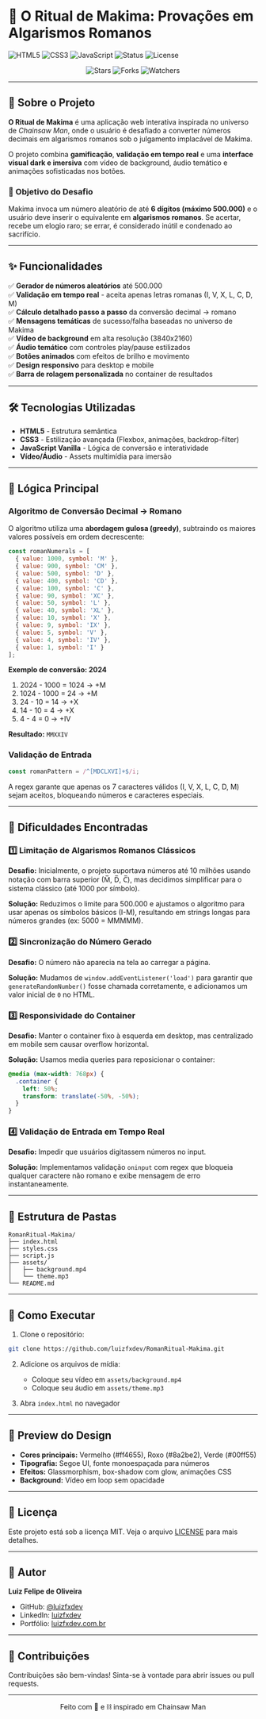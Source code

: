 # 🔗 O Ritual de Makima: Provações em Algarismos Romanos

![HTML5](https://img.shields.io/badge/HTML5-E34F26?style=for-the-badge&logo=html5&logoColor=white)
![CSS3](https://img.shields.io/badge/CSS3-1572B6?style=for-the-badge&logo=css3&logoColor=white)
![JavaScript](https://img.shields.io/badge/JavaScript-F7DF1E?style=for-the-badge&logo=javascript&logoColor=black)
![Status](https://img.shields.io/badge/Status-Concluído-success?style=for-the-badge)
![License](https://img.shields.io/badge/License-MIT-blue?style=for-the-badge)

<p align="center">
  <img src="https://img.shields.io/github/stars/luizfxdev/RomanRitual-Makima?style=social" alt="Stars">
  <img src="https://img.shields.io/github/forks/luizfxdev/RomanRitual-Makima?style=social" alt="Forks">
  <img src="https://img.shields.io/github/watchers/luizfxdev/RomanRitual-Makima?style=social" alt="Watchers">
</p>

---

## 📖 Sobre o Projeto

**O Ritual de Makima** é uma aplicação web interativa inspirada no universo de *Chainsaw Man*, onde o usuário é desafiado a converter números decimais em algarismos romanos sob o julgamento implacável de Makima. 

O projeto combina **gamificação**, **validação em tempo real** e uma **interface visual dark e imersiva** com vídeo de background, áudio temático e animações sofisticadas nos botões.

### 🎯 Objetivo do Desafio

Makima invoca um número aleatório de até **6 dígitos (máximo 500.000)** e o usuário deve inserir o equivalente em **algarismos romanos**. Se acertar, recebe um elogio raro; se errar, é considerado inútil e condenado ao sacrifício.

---

## ✨ Funcionalidades

✅ **Gerador de números aleatórios** até 500.000  
✅ **Validação em tempo real** - aceita apenas letras romanas (I, V, X, L, C, D, M)  
✅ **Cálculo detalhado passo a passo** da conversão decimal → romano  
✅ **Mensagens temáticas** de sucesso/falha baseadas no universo de Makima  
✅ **Vídeo de background** em alta resolução (3840x2160)  
✅ **Áudio temático** com controles play/pause estilizados  
✅ **Botões animados** com efeitos de brilho e movimento  
✅ **Design responsivo** para desktop e mobile  
✅ **Barra de rolagem personalizada** no container de resultados  

---

## 🛠️ Tecnologias Utilizadas

- **HTML5** - Estrutura semântica
- **CSS3** - Estilização avançada (Flexbox, animações, backdrop-filter)
- **JavaScript Vanilla** - Lógica de conversão e interatividade
- **Vídeo/Áudio** - Assets multimídia para imersão

---

## 🧮 Lógica Principal

### Algoritmo de Conversão Decimal → Romano

O algoritmo utiliza uma **abordagem gulosa (greedy)**, subtraindo os maiores valores possíveis em ordem decrescente:

```javascript
const romanNumerals = [
  { value: 1000, symbol: 'M' },
  { value: 900, symbol: 'CM' },
  { value: 500, symbol: 'D' },
  { value: 400, symbol: 'CD' },
  { value: 100, symbol: 'C' },
  { value: 90, symbol: 'XC' },
  { value: 50, symbol: 'L' },
  { value: 40, symbol: 'XL' },
  { value: 10, symbol: 'X' },
  { value: 9, symbol: 'IX' },
  { value: 5, symbol: 'V' },
  { value: 4, symbol: 'IV' },
  { value: 1, symbol: 'I' }
];
```

**Exemplo de conversão: 2024**

1. 2024 - 1000 = 1024 → +M
2. 1024 - 1000 = 24 → +M
3. 24 - 10 = 14 → +X
4. 14 - 10 = 4 → +X
5. 4 - 4 = 0 → +IV

**Resultado:** `MMXXIV`

### Validação de Entrada

```javascript
const romanPattern = /^[MDCLXVI]+$/i;
```

A regex garante que apenas os 7 caracteres válidos (I, V, X, L, C, D, M) sejam aceitos, bloqueando números e caracteres especiais.

---

## 🚧 Dificuldades Encontradas

### 1️⃣ **Limitação de Algarismos Romanos Clássicos**

**Desafio:** Inicialmente, o projeto suportava números até 10 milhões usando notação com barra superior (M̅, D̅, C̅), mas decidimos simplificar para o sistema clássico (até 1000 por símbolo).

**Solução:** Reduzimos o limite para 500.000 e ajustamos o algoritmo para usar apenas os símbolos básicos (I-M), resultando em strings longas para números grandes (ex: 5000 = MMMMM).

### 2️⃣ **Sincronização do Número Gerado**

**Desafio:** O número não aparecia na tela ao carregar a página.

**Solução:** Mudamos de `window.addEventListener('load')` para garantir que `generateRandomNumber()` fosse chamada corretamente, e adicionamos um valor inicial de `0` no HTML.

### 3️⃣ **Responsividade do Container**

**Desafio:** Manter o container fixo à esquerda em desktop, mas centralizado em mobile sem causar overflow horizontal.

**Solução:** Usamos media queries para reposicionar o container:
```css
@media (max-width: 768px) {
  .container {
    left: 50%;
    transform: translate(-50%, -50%);
  }
}
```

### 4️⃣ **Validação de Entrada em Tempo Real**

**Desafio:** Impedir que usuários digitassem números no input.

**Solução:** Implementamos validação `oninput` com regex que bloqueia qualquer caractere não romano e exibe mensagem de erro instantaneamente.

---

## 📂 Estrutura de Pastas

```
RomanRitual-Makima/
├── index.html
├── styles.css
├── script.js
├── assets/
│   ├── background.mp4
│   └── theme.mp3
└── README.md
```

---

## 🚀 Como Executar

1. Clone o repositório:
```bash
git clone https://github.com/luizfxdev/RomanRitual-Makima.git
```

2. Adicione os arquivos de mídia:
   - Coloque seu vídeo em `assets/background.mp4`
   - Coloque seu áudio em `assets/theme.mp3`

3. Abra `index.html` no navegador

---

## 🎨 Preview do Design

- **Cores principais:** Vermelho (#ff4655), Roxo (#8a2be2), Verde (#00ff55)
- **Tipografia:** Segoe UI, fonte monoespaçada para números
- **Efeitos:** Glassmorphism, box-shadow com glow, animações CSS
- **Background:** Vídeo em loop sem opacidade

---

## 📝 Licença

Este projeto está sob a licença MIT. Veja o arquivo [LICENSE](LICENSE) para mais detalhes.

---

## 👤 Autor

**Luiz Felipe de Oliveira**

- GitHub: [@luizfxdev](https://github.com/luizfxdev)
- LinkedIn: [luizfxdev](https://www.linkedin.com/in/luizfxdev)
- Portfólio: [luizfxdev.com.br](https://luizfxdev.com.br)

---

## 🌟 Contribuições

Contribuições são bem-vindas! Sinta-se à vontade para abrir issues ou pull requests.

---

<p align="center">
  Feito com 🔗 e ⛓️ inspirado em Chainsaw Man
</p>
